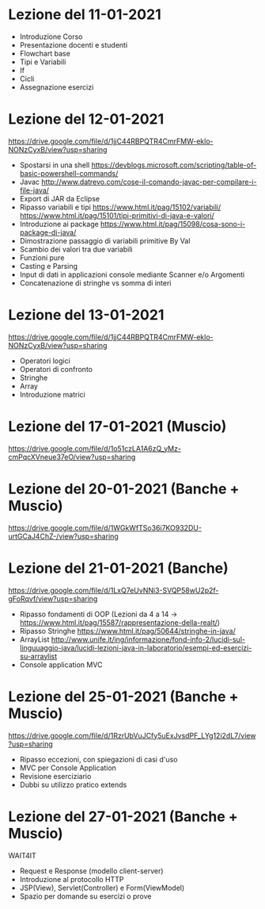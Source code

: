 # Lezione del 11-01-2021
 - Introduzione Corso
 - Presentazione docenti e studenti
 - Flowchart base
 - Tipi e Variabili
 - If
 - Cicli
 - Assegnazione esercizi

# Lezione del 12-01-2021
https://drive.google.com/file/d/1jjC44RBPQTR4CmrFMW-eklo-NONzCyxB/view?usp=sharing
 - Spostarsi in una shell
    https://devblogs.microsoft.com/scripting/table-of-basic-powershell-commands/
 - Javac
    http://www.datrevo.com/cose-il-comando-javac-per-compilare-i-file-java/
 - Export di JAR da Eclipse
 - Ripasso variabili e tipi
    https://www.html.it/pag/15102/variabili/
    https://www.html.it/pag/15101/tipi-primitivi-di-java-e-valori/
 - Introduzione ai package
    https://www.html.it/pag/15098/cosa-sono-i-package-di-java/
 - Dimostrazione passaggio di variabili primitive By Val
 - Scambio dei valori tra due variabili
 - Funzioni pure
 - Casting e Parsing
 - Input di dati in applicazioni console mediante Scanner e/o Argomenti
 - Concatenazione di stringhe vs somma di interi

# Lezione del 13-01-2021
https://drive.google.com/file/d/1jjC44RBPQTR4CmrFMW-eklo-NONzCyxB/view?usp=sharing
 - Operatori logici
 - Operatori di confronto
 - Stringhe
 - Array
 - Introduzione matrici

# Lezione del 17-01-2021 (Muscio)
https://drive.google.com/file/d/1o51czLA1A6zQ_yMz-cmPqcXVneue37eO/view?usp=sharing

# Lezione del 20-01-2021 (Banche + Muscio)
https://drive.google.com/file/d/1WGkWfTSo36i7KO932DU-urtGCaJ4ChZ-/view?usp=sharing

# Lezione del 21-01-2021 (Banche)
https://drive.google.com/file/d/1LxQ7eUvNNi3-SVQP58wU2p2f-gFoRqvf/view?usp=sharing
 - Ripasso fondamenti di OOP (Lezioni da 4 a 14 -> https://www.html.it/pag/15587/rappresentazione-della-realt/)
 - Ripasso Stringhe https://www.html.it/pag/50644/stringhe-in-java/
 - ArrayList http://www.unife.it/ing/informazione/fond-info-2/lucidi-sul-linguuaggio-java/lucidi-lezioni-java-in-laboratorio/esempi-ed-esercizi-su-arraylist
 - Console application MVC

# Lezione del 25-01-2021 (Banche + Muscio)
https://drive.google.com/file/d/1RzrUbVuJCfy5uExJvsdPF_LYg12i2dL7/view?usp=sharing
 - Ripasso eccezioni, con spiegazioni di casi d'uso
 - MVC per Console Application
 - Revisione eserciziario
 - Dubbi su utilizzo pratico extends

# Lezione del 27-01-2021 (Banche + Muscio)
WAIT4IT
 - Request e Response (modello client-server)
 - Introduzione al protocollo HTTP
 - JSP(View), Servlet(Controller) e Form(ViewModel)
 - Spazio per domande su esercizi o prove